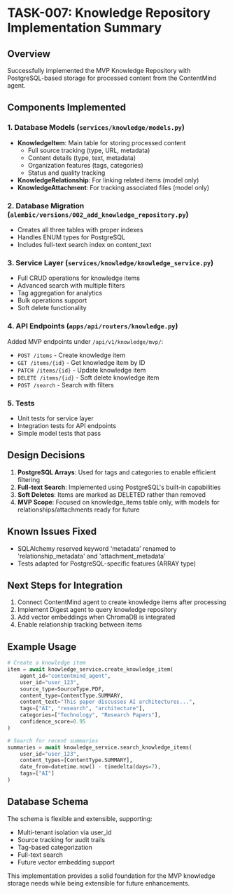 # TASK-007: Knowledge Repository Implementation Summary

## Overview
Successfully implemented the MVP Knowledge Repository with PostgreSQL-based storage for processed content from the ContentMind agent.

## Components Implemented

### 1. Database Models (`services/knowledge/models.py`)
- **KnowledgeItem**: Main table for storing processed content
  - Full source tracking (type, URL, metadata)
  - Content details (type, text, metadata)
  - Organization features (tags, categories)
  - Status and quality tracking
- **KnowledgeRelationship**: For linking related items (model only)
- **KnowledgeAttachment**: For tracking associated files (model only)

### 2. Database Migration (`alembic/versions/002_add_knowledge_repository.py`)
- Creates all three tables with proper indexes
- Handles ENUM types for PostgreSQL
- Includes full-text search index on content_text

### 3. Service Layer (`services/knowledge/knowledge_service.py`)
- Full CRUD operations for knowledge items
- Advanced search with multiple filters
- Tag aggregation for analytics
- Bulk operations support
- Soft delete functionality

### 4. API Endpoints (`apps/api/routers/knowledge.py`)
Added MVP endpoints under `/api/v1/knowledge/mvp/`:
- `POST /items` - Create knowledge item
- `GET /items/{id}` - Get knowledge item by ID
- `PATCH /items/{id}` - Update knowledge item
- `DELETE /items/{id}` - Soft delete knowledge item
- `POST /search` - Search with filters

### 5. Tests
- Unit tests for service layer
- Integration tests for API endpoints
- Simple model tests that pass

## Design Decisions

1. **PostgreSQL Arrays**: Used for tags and categories to enable efficient filtering
2. **Full-text Search**: Implemented using PostgreSQL's built-in capabilities
3. **Soft Deletes**: Items are marked as DELETED rather than removed
4. **MVP Scope**: Focused on knowledge_items table only, with models for relationships/attachments ready for future

## Known Issues Fixed
- SQLAlchemy reserved keyword 'metadata' renamed to 'relationship_metadata' and 'attachment_metadata'
- Tests adapted for PostgreSQL-specific features (ARRAY type)

## Next Steps for Integration
1. Connect ContentMind agent to create knowledge items after processing
2. Implement Digest agent to query knowledge repository
3. Add vector embeddings when ChromaDB is integrated
4. Enable relationship tracking between items

## Example Usage

```python
# Create a knowledge item
item = await knowledge_service.create_knowledge_item(
    agent_id="contentmind_agent",
    user_id="user_123",
    source_type=SourceType.PDF,
    content_type=ContentType.SUMMARY,
    content_text="This paper discusses AI architectures...",
    tags=["AI", "research", "architecture"],
    categories=["Technology", "Research Papers"],
    confidence_score=0.95
)

# Search for recent summaries
summaries = await knowledge_service.search_knowledge_items(
    user_id="user_123",
    content_types=[ContentType.SUMMARY],
    date_from=datetime.now() - timedelta(days=7),
    tags=["AI"]
)
```

## Database Schema
The schema is flexible and extensible, supporting:
- Multi-tenant isolation via user_id
- Source tracking for audit trails
- Tag-based categorization
- Full-text search
- Future vector embedding support

This implementation provides a solid foundation for the MVP knowledge storage needs while being extensible for future enhancements.